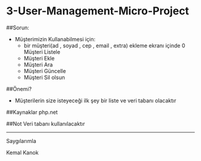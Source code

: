 # 3-User-Management-Micro-Project
##Sorun:
* Müşterimizin Kullanabilmesi için:
  * bir müşteri(ad , soyad , cep , email , extra) ekleme ekranı içinde
  0 Müşteri Listele
  * Müşteri Ekle
  * Müşteri Ara
  * Müşteri Güncelle
  * Müşteri Sil olsun

##Önemi?
* Müşterilerin size isteyeceği ilk şey bir liste ve veri tabanı olacaktır

##Kaynaklar
php.net

##Not
Veri tabanı kullanılacaktır


---
Saygılarımla 

Kemal Kanok
